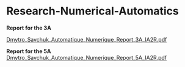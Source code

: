 # Research-Numerical-Automatics

**Report for the 3A** 

[Dmytro_Savchuk_Automatique_Numerique_Report_3A_IA2R.pdf](https://github.com/Jokuchh/Research-Numerical-Automatics/files/8840056/Dmytro_Savchuk_Automatique_Numerique_Report_3A_IA2R.pdf)


**Report for the 5A**
[Dmytro_Savchuk_Automatique_Numerique_Report_5A_IA2R.pdf](https://github.com/Jokuchh/Research-Numerical-Automatics/files/8840057/Dmytro_Savchuk_Automatique_Numerique_Report_5A_IA2R.pdf)
